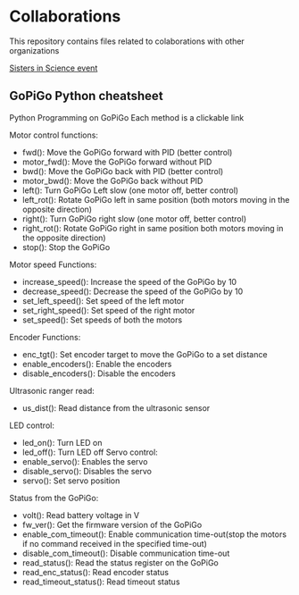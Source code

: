 # Collaborations

This repository contains files related to colaborations with other organizations

<a href="https://github.com/CCSU-CS-Club/collaborations/tree/master/SistersInScience">Sisters in Science event</a>

## GoPiGo Python cheatsheet
Python Programming on GoPiGo
Each method is a clickable link

Motor control functions:
- fwd(): Move the GoPiGo forward with PID (better control)
- motor_fwd(): Move the GoPiGo forward without PID
- bwd(): Move the GoPiGo back with PID (better control)
- motor_bwd(): Move the GoPiGo back without PID
- left(): Turn GoPiGo Left slow (one motor off, better control)
- left_rot(): Rotate GoPiGo left in same position (both motors moving in the opposite direction)
- right(): Turn GoPiGo right slow (one motor off, better control)
- right_rot(): Rotate GoPiGo right in same position both motors moving in the opposite direction)
- stop(): Stop the GoPiGo

Motor speed Functions:
- increase_speed(): Increase the speed of the GoPiGo by 10
- decrease_speed(): Decrease the speed of the GoPiGo by 10
- set_left_speed(): Set speed of the left motor
- set_right_speed(): Set speed of the right motor
- set_speed(): Set speeds of both the motors

Encoder Functions:
- enc_tgt(): Set encoder target to move the GoPiGo to a set distance
- enable_encoders(): Enable the encoders
- disable_encoders(): Disable the encoders

Ultrasonic ranger read:
- us_dist(): Read distance from the ultrasonic sensor


LED control:
- led_on(): Turn LED on
- led_off(): Turn LED off
Servo control:
- enable_servo(): Enables the servo
- disable_servo(): Disables the servo
- servo(): Set servo position

Status from the GoPiGo:
- volt(): Read battery voltage in V
- fw_ver(): Get the firmware version of the GoPiGo
- enable_com_timeout(): Enable communication time-out(stop the motors if no command received in the specified time-out)
- disable_com_timeout(): Disable communication time-out
- read_status(): Read the status register on the GoPiGo
- read_enc_status(): Read encoder status
- read_timeout_status(): Read timeout status



